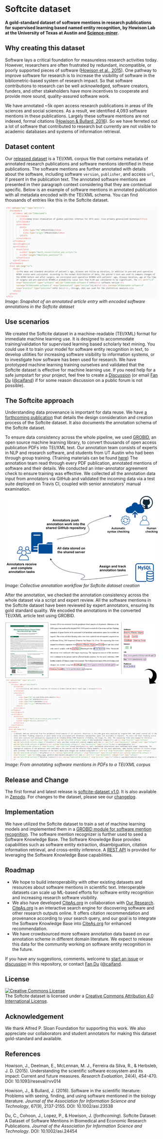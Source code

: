 # Softcite dataset

**A gold-standard dataset of software mentions in research publications for supervised learning based named entity recognition, by Howison Lab at the University of Texas at Austin and [Science-miner](https://science-miner.com/).**


## Why creating this dataset
Software lays a critical foundation for measureless research activities today. However, researchers are often frustrated by redundant, incompatible, or poorly supported pieces of software ([Howison et al., 2015](https://academic.oup.com/rev/article/24/4/454/1518466)). One pathway to improve software for research is to increase the visibility of software in the bibliometric-based system of research impact. So that software contributions to research can be well acknowledged, software creators, funders, and other stakeholders have more incentives to cooperate and provide more sound, quality-assured software work.

We have annotated ~5k open access research publications in areas of life sciences and social sciences. As a result, we identified 4,093 software mentions in these publications. Largely these software mentions are not indexed, formal citations ([Howison & Bullard, 2016](https://asistdl.onlinelibrary.wiley.com/doi/pdf/10.1002/asi.23538?casa_token=2HjchVhidz8AAAAA:kHyNwZA_kwysafi_7_H3HtcBCAhAgqG96LB9z0_iNtv1lviA7Xo1riWv59IEx-_8hLGVq2SU_iMkGg)). So we have ferreted out a lot of software that contributed to research but currently are not visible to academic databases and systems of information retrieval.


## Dataset content
Our [released dataset](https://github.com/howisonlab/softcite-dataset/releases/tag/v1.0) is a TEI/XML corpus file that contains metadata of annotated research publications and software mentions identified in these publications. The software mentions are further annotated with details about the software, including software `version`, `publisher`, and access `url`, if present in the publication text. The annotated software mentions are presented in their paragraph context considering that they are contextual specific. Below is an example of software mentions in annotated publication with all metadata encoded with the TEI/XML schema. You can find thousands of entries like this in the Softcite dataset.

![snapshot of an annotated article entry with encoded software annotations in the Softcite dataset](https://raw.githubusercontent.com/howisonlab/softcite-dataset/master/docs/images/tei_entry_ex.png)
_Image: Snapshot of an annotated article entry with encoded software annotations in the Softcite dataset_


## Use scenarios
We created the Softcite dataset in a machine-readable (TEI/XML) format for immediate machine learning use. It is designed to accommodate training/validation for supervised learning based scholarly text mining. You could use it to train your model for software entity recognition in text, to develop utilities for increasing software visibility to information systems, or to investigate how software has been used for research. We have prototyped machine learning training ourselves and validated that the Softcite dataset is effective for machine learning use. If you need help for a safe jumpstart for your project, feel free to create a [Discussion](https://github.com/howisonlab/softcite-dataset/discussions) (or email [Fan Du](mailto:cfdu@utexas.edu) ([@caifand](https://github.com/caifand)) if for some reason discussion on a public forum is not possible).


## The Softcite approach
Understanding data provenance is important for data reuse. We have [a forthcoming publication](https://github.com/howisonlab/softcite-dataset/raw/master/docs/papers/Softcite_Dataset_Description_RC.pdf) that details the design consideration and creation process of the Softcite dataset. It also documents the annotation schema of the Softcite dataset.

To ensure data consistency across the whole pipeline, we used [GROBID](https://github.com/kermitt2/grobid), an open source machine learning library, to convert thousands of open access publication PDFs into TEI/XML text. Our annotation team consists of experts in NLP and research software, and students from UT Austin who had been through group training. (Training materials can be found [here](https://howisonlab.github.io/softcite-dataset/)) The annotation team read through every PDF publication, annotated mentions of software and their details. We conducted an inter-annotator agreement check to ensure training was effective. We collected all the annotation data input from annotators via GitHub and validated the incoming data via a test suite deployed on Travis CI, coupled with senior annotators' manual examination.

![collective annotation workflow](https://github.com/howisonlab/softcite-dataset/raw/master/docs/images/collective_annotation_workflow.png)
_Image: Collective annotation workflow for Softcite dataset creation_

After the annotation, we checked the annotation consistency across the whole dataset via a script and expert review. All the software mentions in the Softcite dataset have been reviewed by expert annotators, ensuring its gold standard quality. We encoded the annotations in the converted TEI/XML article text using GROBID.

![from annotated PDFs to TEI/XML corpus](https://raw.githubusercontent.com/howisonlab/softcite-dataset/master/docs/images/pdf-tei-annotated-example.png)
_Image: From annotating software mentions in PDFs to a TEI/XML corpus_


## Release and Change
The first formal and latest release is [softcite-dataset v1.0](https://github.com/howisonlab/softcite-dataset/releases/tag/v1.0). It is also available in [Zenodo](https://zenodo.org/record/4445202#.YANCG-j0k2w).
For changes to the dataset, please see our [changelog](https://raw.githubusercontent.com/howisonlab/softcite-dataset/master/CHANGELOG.md).


## Implementation
We have utilized the Softcite dataset to train a set of machine learning models and implemented them in a [GROBID module for software mention recognition](https://github.com/ourresearch/software-mentions). The software mention recognizer is further used to seed a Software Knowledge Base. The Software Knowledge Base provides capabilities such as software entity extraction, disambiguation, citation information retrieval, and cross-entity inference. A [REST API](https://github.com/kermitt2/softcite-api) is provided for leveraging the Software Knowledge Base capabilities.


## Roadmap
* We hope to build interoperability with other existing datasets and resources about software mentions in scientific text. Interoperable datasets can scale up ML-based efforts for software entity recognition and increasing research software visibility.
* We also have developed [CiteAs.org](http://citeas.org/) in collaboration with [Our Research](https://our-research.org/). [CiteAs.org](http://citeas.org/) is an interactive search engine for discovering software and other research outputs online. It offers citation recommendation and provenance according to your search query, and our goal is to integrate the Software Knowledge Base into [CiteAs.org](http://citeas.org/) for enhanced recommendation.
* We have crowdsourced more software annotation data based on our annotation scheme in different domain literature. We expect to release this data for the community working on software entity recognition in the future.

If you have any suggestions, comments, welcome to [start an issue](https://github.com/howisonlab/softcite-dataset/issues) or [discussion](https://github.com/howisonlab/softcite-dataset/discussions) in this repository, or contact [Fan Du](mailto:cfdu@utexas.edu) ([@caifand](https://github.com/caifand).


## License
<a rel="license" href="http://creativecommons.org/licenses/by/4.0/"><img alt="Creative Commons License" style="border-width:0" src="https://i.creativecommons.org/l/by/4.0/88x31.png" /></a><br />The Softcite dataset is licensed under a <a rel="license" href="http://creativecommons.org/licenses/by/4.0/">Creative Commons Attribution 4.0 International License</a>.


## Acknowledgement
We thank Alfred P. Sloan Foundation for supporting this work. We also appreciate our collaborators and student annotators for making this dataset gold-standard and available.


## References
Howison, J., Deelman, E., McLennan, M. J., Ferreira da Silva, R., & Herbsleb, J. D. (2015). Understanding the scientific software ecosystem and its impact: Current and future measures. _Research Evaluation_, 24(4), 454-470. DOI: 10.1093/reseval/rvv014

Howison, J., & Bullard, J. (2016). Software in the scientific literature: Problems with seeing, finding, and using software mentioned in the biology literature. _Journal of the Association for Information Science and Technology_, 67(9), 2137-2155. DOI: 10.1002/asi.23538

Du, C., Cohoon, J., Lopez, P., & Howison, J. (_forthcoming_). Softcite Dataset: A Dataset of Software Mentions in Biomedical and Economic Research Publications. _Journal of the Association for Information Science and Technology_. DOI: 10.1002/asi.24454
